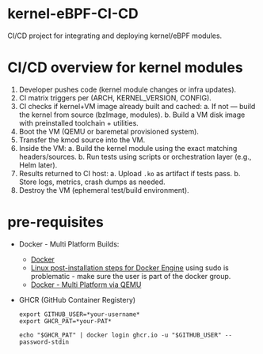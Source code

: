 # kernel-eBPF-CI-CD
CI/CD project for integrating and deploying kernel/eBPF modules.

# CI/CD overview for kernel modules
1. Developer pushes code (kernel module changes or infra updates).
2. CI matrix triggers per (ARCH, KERNEL_VERSION, CONFIG).
3. CI checks if kernel+VM image already built and cached:
   a. If not — build the kernel from source (bzImage, modules).
   b. Build a VM disk image with preinstalled toolchain + utilities.
4. Boot the VM (QEMU or baremetal provisioned system).
5. Transfer the kmod source into the VM.
6. Inside the VM:
   a. Build the kernel module using the exact matching headers/sources.
   b. Run tests using scripts or orchestration layer (e.g., Helm later).
7. Results returned to CI host:
   a. Upload `.ko` as artifact if tests pass.
   b. Store logs, metrics, crash dumps as needed.
8. Destroy the VM (ephemeral test/build environment).

# pre-requisites
- Docker - Multi Platform Builds:
    - [Docker](https://docs.docker.com/engine/install/debian/#install-using-the-repository)
    - [Linux post-installation steps for Docker Engine](https://docs.docker.com/engine/install/linux-postinstall/)
        using sudo is problematic - make sure the user is part of the docker group.
    - [Docker - Multi Platform via QEMU](https://docs.docker.com/build/building/multi-platform/#install-qemu-manually)

- GHCR (GitHub Container Registery)
    ```
    export GITHUB_USER=*your-username*
    export GHCR_PAT=*your-PAT*

    echo "$GHCR_PAT" | docker login ghcr.io -u "$GITHUB_USER" --password-stdin
    ```  
